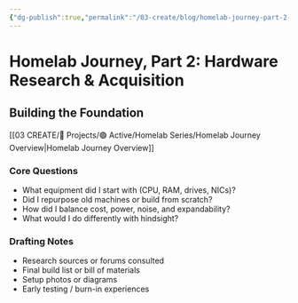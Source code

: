 ```yaml
---
{"dg-publish":true,"permalink":"/03-create/blog/homelab-journey-part-2-hardware-research-and-acquisition/","title":"Homelab Journey, Part 2: Hardware Research & Acquisition","tags":["homelab","hardware","systems","infrastructure"],"created":"2025-10-09"}
---
```



# Homelab Journey, Part 2: Hardware Research & Acquisition
## Building the Foundation

[[03 CREATE/🎯 Projects/🟢 Active/Homelab Series/Homelab Journey Overview\|Homelab Journey Overview]]

### Core Questions
- What equipment did I start with (CPU, RAM, drives, NICs)?  
- Did I repurpose old machines or build from scratch?  
- How did I balance cost, power, noise, and expandability?  
- What would I do differently with hindsight?

### Drafting Notes
- Research sources or forums consulted  
- Final build list or bill of materials  
- Setup photos or diagrams  
- Early testing / burn-in experiences  

